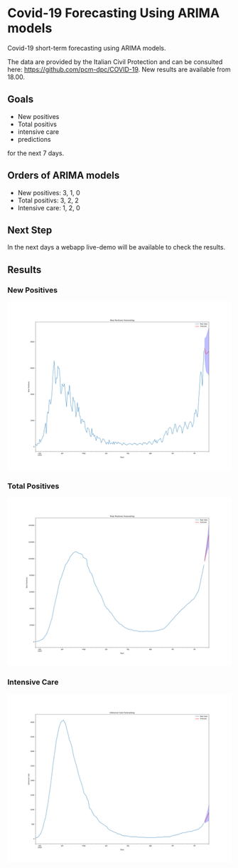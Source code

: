 # Covid-19 Forecasting Using ARIMA models
Covid-19 short-term forecasting using ARIMA models.

The data are provided by the Italian Civil Protection and can be consulted here: https://github.com/pcm-dpc/COVID-19.
New results are available from 18.00.

## Goals
- New positives
- Total positivs
- intensive care
- predictions

for the next 7 days.

## Orders of ARIMA models
- New positives: 3, 1, 0
- Total positivs: 3, 2, 2
- Intensive care: 1, 2, 0

## Next Step
In the next days a webapp live-demo will be available to check the results.

## Results
### New Positives
![New Positives](https://github.com/AlessandroMinervini/Covid-19-Forecasting-Using-ARIMA-models/blob/main/plots/New%20Positives.png)
### Total Positives
![Total Positives](https://github.com/AlessandroMinervini/Covid-19-Forecasting-Using-ARIMA-models/blob/main/plots/Total%20Positives.png)
### Intensive Care
![Intensive Care](https://github.com/AlessandroMinervini/Covid-19-Forecasting-Using-ARIMA-models/blob/main/plots/Intensive%20Care.png)
